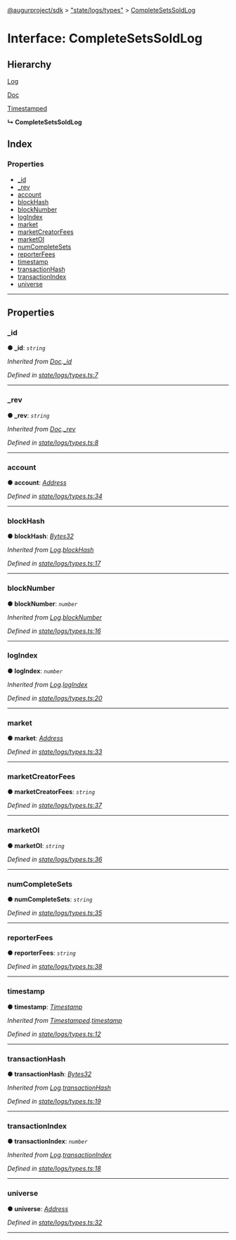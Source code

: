 [@augurproject/sdk](../README.md) > ["state/logs/types"](../modules/_state_logs_types_.md) > [CompleteSetsSoldLog](../interfaces/_state_logs_types_.completesetssoldlog.md)

# Interface: CompleteSetsSoldLog

## Hierarchy

 [Log](_state_logs_types_.log.md)

 [Doc](_state_logs_types_.doc.md)

 [Timestamped](_state_logs_types_.timestamped.md)

**↳ CompleteSetsSoldLog**

## Index

### Properties

* [_id](_state_logs_types_.completesetssoldlog.md#_id)
* [_rev](_state_logs_types_.completesetssoldlog.md#_rev)
* [account](_state_logs_types_.completesetssoldlog.md#account)
* [blockHash](_state_logs_types_.completesetssoldlog.md#blockhash)
* [blockNumber](_state_logs_types_.completesetssoldlog.md#blocknumber)
* [logIndex](_state_logs_types_.completesetssoldlog.md#logindex)
* [market](_state_logs_types_.completesetssoldlog.md#market)
* [marketCreatorFees](_state_logs_types_.completesetssoldlog.md#marketcreatorfees)
* [marketOI](_state_logs_types_.completesetssoldlog.md#marketoi)
* [numCompleteSets](_state_logs_types_.completesetssoldlog.md#numcompletesets)
* [reporterFees](_state_logs_types_.completesetssoldlog.md#reporterfees)
* [timestamp](_state_logs_types_.completesetssoldlog.md#timestamp)
* [transactionHash](_state_logs_types_.completesetssoldlog.md#transactionhash)
* [transactionIndex](_state_logs_types_.completesetssoldlog.md#transactionindex)
* [universe](_state_logs_types_.completesetssoldlog.md#universe)

---

## Properties

<a id="_id"></a>

###  _id

**● _id**: *`string`*

*Inherited from [Doc](_state_logs_types_.doc.md).[_id](_state_logs_types_.doc.md#_id)*

*Defined in [state/logs/types.ts:7](https://github.com/AugurProject/augur/blob/1991ef64ef/packages/augur-sdk/src/state/logs/types.ts#L7)*

___
<a id="_rev"></a>

###  _rev

**● _rev**: *`string`*

*Inherited from [Doc](_state_logs_types_.doc.md).[_rev](_state_logs_types_.doc.md#_rev)*

*Defined in [state/logs/types.ts:8](https://github.com/AugurProject/augur/blob/1991ef64ef/packages/augur-sdk/src/state/logs/types.ts#L8)*

___
<a id="account"></a>

###  account

**● account**: *[Address](../modules/_state_logs_types_.md#address)*

*Defined in [state/logs/types.ts:34](https://github.com/AugurProject/augur/blob/1991ef64ef/packages/augur-sdk/src/state/logs/types.ts#L34)*

___
<a id="blockhash"></a>

###  blockHash

**● blockHash**: *[Bytes32](../modules/_state_logs_types_.md#bytes32)*

*Inherited from [Log](_state_logs_types_.log.md).[blockHash](_state_logs_types_.log.md#blockhash)*

*Defined in [state/logs/types.ts:17](https://github.com/AugurProject/augur/blob/1991ef64ef/packages/augur-sdk/src/state/logs/types.ts#L17)*

___
<a id="blocknumber"></a>

###  blockNumber

**● blockNumber**: *`number`*

*Inherited from [Log](_state_logs_types_.log.md).[blockNumber](_state_logs_types_.log.md#blocknumber)*

*Defined in [state/logs/types.ts:16](https://github.com/AugurProject/augur/blob/1991ef64ef/packages/augur-sdk/src/state/logs/types.ts#L16)*

___
<a id="logindex"></a>

###  logIndex

**● logIndex**: *`number`*

*Inherited from [Log](_state_logs_types_.log.md).[logIndex](_state_logs_types_.log.md#logindex)*

*Defined in [state/logs/types.ts:20](https://github.com/AugurProject/augur/blob/1991ef64ef/packages/augur-sdk/src/state/logs/types.ts#L20)*

___
<a id="market"></a>

###  market

**● market**: *[Address](../modules/_state_logs_types_.md#address)*

*Defined in [state/logs/types.ts:33](https://github.com/AugurProject/augur/blob/1991ef64ef/packages/augur-sdk/src/state/logs/types.ts#L33)*

___
<a id="marketcreatorfees"></a>

###  marketCreatorFees

**● marketCreatorFees**: *`string`*

*Defined in [state/logs/types.ts:37](https://github.com/AugurProject/augur/blob/1991ef64ef/packages/augur-sdk/src/state/logs/types.ts#L37)*

___
<a id="marketoi"></a>

###  marketOI

**● marketOI**: *`string`*

*Defined in [state/logs/types.ts:36](https://github.com/AugurProject/augur/blob/1991ef64ef/packages/augur-sdk/src/state/logs/types.ts#L36)*

___
<a id="numcompletesets"></a>

###  numCompleteSets

**● numCompleteSets**: *`string`*

*Defined in [state/logs/types.ts:35](https://github.com/AugurProject/augur/blob/1991ef64ef/packages/augur-sdk/src/state/logs/types.ts#L35)*

___
<a id="reporterfees"></a>

###  reporterFees

**● reporterFees**: *`string`*

*Defined in [state/logs/types.ts:38](https://github.com/AugurProject/augur/blob/1991ef64ef/packages/augur-sdk/src/state/logs/types.ts#L38)*

___
<a id="timestamp"></a>

###  timestamp

**● timestamp**: *[Timestamp](../modules/_state_logs_types_.md#timestamp)*

*Inherited from [Timestamped](_state_logs_types_.timestamped.md).[timestamp](_state_logs_types_.timestamped.md#timestamp)*

*Defined in [state/logs/types.ts:12](https://github.com/AugurProject/augur/blob/1991ef64ef/packages/augur-sdk/src/state/logs/types.ts#L12)*

___
<a id="transactionhash"></a>

###  transactionHash

**● transactionHash**: *[Bytes32](../modules/_state_logs_types_.md#bytes32)*

*Inherited from [Log](_state_logs_types_.log.md).[transactionHash](_state_logs_types_.log.md#transactionhash)*

*Defined in [state/logs/types.ts:19](https://github.com/AugurProject/augur/blob/1991ef64ef/packages/augur-sdk/src/state/logs/types.ts#L19)*

___
<a id="transactionindex"></a>

###  transactionIndex

**● transactionIndex**: *`number`*

*Inherited from [Log](_state_logs_types_.log.md).[transactionIndex](_state_logs_types_.log.md#transactionindex)*

*Defined in [state/logs/types.ts:18](https://github.com/AugurProject/augur/blob/1991ef64ef/packages/augur-sdk/src/state/logs/types.ts#L18)*

___
<a id="universe"></a>

###  universe

**● universe**: *[Address](../modules/_state_logs_types_.md#address)*

*Defined in [state/logs/types.ts:32](https://github.com/AugurProject/augur/blob/1991ef64ef/packages/augur-sdk/src/state/logs/types.ts#L32)*

___

